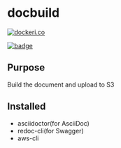 # docbuild
[![dockeri.co](http://dockeri.co/image/hozi894/docbuild)](https://registry.hub.docker.com/hozi894/docbuild/)

[![badge](https://img.shields.io/docker/cloud/build/hozi894/docbuild)](https://hub.docker.com/repository/docker/hozi894/docbuild)
## Purpose
Build the document and upload to S3

## Installed
* asciidoctor(for AsciiDoc)
* redoc-cli(for Swagger)
* aws-cli

